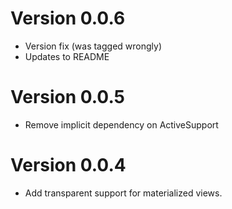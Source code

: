 # Version 0.0.6
* Version fix (was tagged wrongly)
* Updates to README

# Version 0.0.5
* Remove implicit dependency on ActiveSupport

# Version 0.0.4

* Add transparent support for materialized views.

